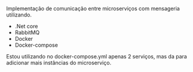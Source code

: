 Implementação de comunicação entre microserviços com mensageria utilizando.

- .Net core
- RabbitMQ
- Docker
- Docker-compose

Estou utilizando no docker-compose.yml apenas 2 serviços, mas da para adicionar mais instâncias do microserviço.
